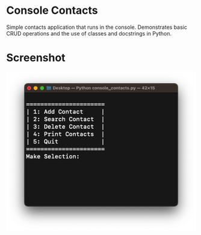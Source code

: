 # Console Contacts
Simple contacts application that runs in the console. Demonstrates basic CRUD operations and the use of classes and docstrings in Python.

# Screenshot

<img src="screenshot.png">
